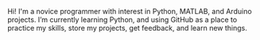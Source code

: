 Hi! 
I'm a novice programmer with interest in Python, MATLAB, and Arduino projects. 
I’m currently learning Python, and using GitHub as a place to practice my skills,
store my projects, get feedback, and learn new things. 
